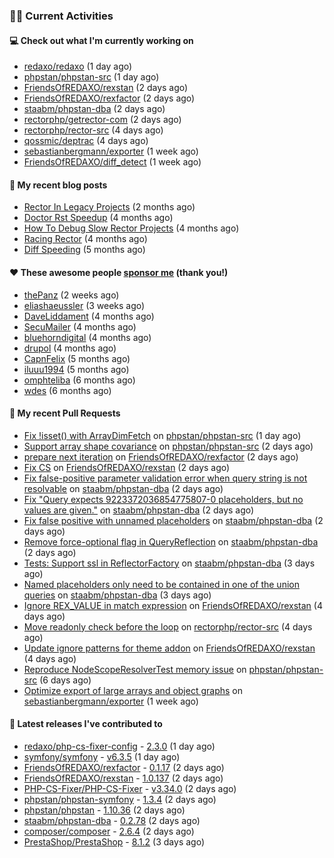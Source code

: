 ### 👨‍💻 Current Activities


#### 💻 Check out what I'm currently working on

- [redaxo/redaxo](https://github.com/redaxo/redaxo) (1 day ago)
- [phpstan/phpstan-src](https://github.com/phpstan/phpstan-src) (1 day ago)
- [FriendsOfREDAXO/rexstan](https://github.com/FriendsOfREDAXO/rexstan) (2 days ago)
- [FriendsOfREDAXO/rexfactor](https://github.com/FriendsOfREDAXO/rexfactor) (2 days ago)
- [staabm/phpstan-dba](https://github.com/staabm/phpstan-dba) (2 days ago)
- [rectorphp/getrector-com](https://github.com/rectorphp/getrector-com) (2 days ago)
- [rectorphp/rector-src](https://github.com/rectorphp/rector-src) (4 days ago)
- [qossmic/deptrac](https://github.com/qossmic/deptrac) (4 days ago)
- [sebastianbergmann/exporter](https://github.com/sebastianbergmann/exporter) (1 week ago)
- [FriendsOfREDAXO/diff_detect](https://github.com/FriendsOfREDAXO/diff_detect) (1 week ago)


#### 📜 My recent blog posts

- [Rector In Legacy Projects](https://staabm.github.io/2023/07/23/rector-in-legacy-projects.html) (2 months ago)
- [Doctor Rst Speedup](https://staabm.github.io/2023/05/18/doctor-rst-speedup.html) (4 months ago)
- [How To Debug Slow Rector Projects](https://staabm.github.io/2023/05/10/how-to-debug-slow-rector-projects.html) (4 months ago)
- [Racing Rector](https://staabm.github.io/2023/05/06/racing-rector.html) (4 months ago)
- [Diff Speeding](https://staabm.github.io/2023/05/01/diff-speeding.html) (5 months ago)


#### ❤️ These awesome people [sponsor me](https://github.com/sponsors/staabm) (thank you!)

- [thePanz](https://github.com/thePanz) (2 weeks ago)
- [eliashaeussler](https://github.com/eliashaeussler) (3 weeks ago)
- [DaveLiddament](https://github.com/DaveLiddament) (4 months ago)
- [SecuMailer](https://github.com/SecuMailer) (4 months ago)
- [bluehorndigital](https://github.com/bluehorndigital) (4 months ago)
- [drupol](https://github.com/drupol) (4 months ago)
- [CapnFelix](https://github.com/CapnFelix) (5 months ago)
- [iluuu1994](https://github.com/iluuu1994) (5 months ago)
- [omphteliba](https://github.com/omphteliba) (6 months ago)
- [wdes](https://github.com/wdes) (6 months ago)


#### 🔨 My recent Pull Requests

- [Fix !isset() with ArrayDimFetch](https://github.com/phpstan/phpstan-src/pull/2657) on [phpstan/phpstan-src](https://github.com/phpstan/phpstan-src) (1 day ago)
- [Support array shape covariance](https://github.com/phpstan/phpstan-src/pull/2655) on [phpstan/phpstan-src](https://github.com/phpstan/phpstan-src) (2 days ago)
- [prepare next iteration](https://github.com/FriendsOfREDAXO/rexfactor/pull/131) on [FriendsOfREDAXO/rexfactor](https://github.com/FriendsOfREDAXO/rexfactor) (2 days ago)
- [Fix CS](https://github.com/FriendsOfREDAXO/rexstan/pull/604) on [FriendsOfREDAXO/rexstan](https://github.com/FriendsOfREDAXO/rexstan) (2 days ago)
- [Fix false-positive parameter validation error when query string is not resolvable](https://github.com/staabm/phpstan-dba/pull/630) on [staabm/phpstan-dba](https://github.com/staabm/phpstan-dba) (2 days ago)
- [Fix &#34;Query expects 9223372036854775807-0 placeholders, but no values are given.&#34;](https://github.com/staabm/phpstan-dba/pull/629) on [staabm/phpstan-dba](https://github.com/staabm/phpstan-dba) (2 days ago)
- [Fix false positive with unnamed placeholders](https://github.com/staabm/phpstan-dba/pull/628) on [staabm/phpstan-dba](https://github.com/staabm/phpstan-dba) (2 days ago)
- [Remove force-optional flag in QueryReflection](https://github.com/staabm/phpstan-dba/pull/627) on [staabm/phpstan-dba](https://github.com/staabm/phpstan-dba) (2 days ago)
- [Tests: Support ssl in ReflectorFactory](https://github.com/staabm/phpstan-dba/pull/626) on [staabm/phpstan-dba](https://github.com/staabm/phpstan-dba) (3 days ago)
- [Named placeholders only need to be contained in one of the union queries](https://github.com/staabm/phpstan-dba/pull/625) on [staabm/phpstan-dba](https://github.com/staabm/phpstan-dba) (3 days ago)
- [Ignore REX_VALUE in match expression](https://github.com/FriendsOfREDAXO/rexstan/pull/598) on [FriendsOfREDAXO/rexstan](https://github.com/FriendsOfREDAXO/rexstan) (4 days ago)
- [Move readonly check before the loop](https://github.com/rectorphp/rector-src/pull/5086) on [rectorphp/rector-src](https://github.com/rectorphp/rector-src) (4 days ago)
- [Update ignore patterns for theme addon](https://github.com/FriendsOfREDAXO/rexstan/pull/596) on [FriendsOfREDAXO/rexstan](https://github.com/FriendsOfREDAXO/rexstan) (4 days ago)
- [Reproduce NodeScopeResolverTest memory issue](https://github.com/phpstan/phpstan-src/pull/2647) on [phpstan/phpstan-src](https://github.com/phpstan/phpstan-src) (6 days ago)
- [Optimize export of large arrays and object graphs](https://github.com/sebastianbergmann/exporter/pull/52) on [sebastianbergmann/exporter](https://github.com/sebastianbergmann/exporter) (1 week ago)


#### 🔭 Latest releases I've contributed to

- [redaxo/php-cs-fixer-config](https://github.com/redaxo/php-cs-fixer-config) - [2.3.0](https://github.com/redaxo/php-cs-fixer-config/releases/tag/2.3.0) (1 day ago)
- [symfony/symfony](https://github.com/symfony/symfony) - [v6.3.5](https://github.com/symfony/symfony/releases/tag/v6.3.5) (1 day ago)
- [FriendsOfREDAXO/rexfactor](https://github.com/FriendsOfREDAXO/rexfactor) - [0.1.17](https://github.com/FriendsOfREDAXO/rexfactor/releases/tag/0.1.17) (2 days ago)
- [FriendsOfREDAXO/rexstan](https://github.com/FriendsOfREDAXO/rexstan) - [1.0.137](https://github.com/FriendsOfREDAXO/rexstan/releases/tag/1.0.137) (2 days ago)
- [PHP-CS-Fixer/PHP-CS-Fixer](https://github.com/PHP-CS-Fixer/PHP-CS-Fixer) - [v3.34.0](https://github.com/PHP-CS-Fixer/PHP-CS-Fixer/releases/tag/v3.34.0) (2 days ago)
- [phpstan/phpstan-symfony](https://github.com/phpstan/phpstan-symfony) - [1.3.4](https://github.com/phpstan/phpstan-symfony/releases/tag/1.3.4) (2 days ago)
- [phpstan/phpstan](https://github.com/phpstan/phpstan) - [1.10.36](https://github.com/phpstan/phpstan/releases/tag/1.10.36) (2 days ago)
- [staabm/phpstan-dba](https://github.com/staabm/phpstan-dba) - [0.2.78](https://github.com/staabm/phpstan-dba/releases/tag/0.2.78) (2 days ago)
- [composer/composer](https://github.com/composer/composer) - [2.6.4](https://github.com/composer/composer/releases/tag/2.6.4) (2 days ago)
- [PrestaShop/PrestaShop](https://github.com/PrestaShop/PrestaShop) - [8.1.2](https://github.com/PrestaShop/PrestaShop/releases/tag/8.1.2) (3 days ago)

